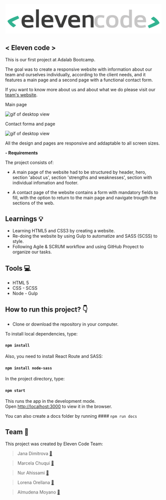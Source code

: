 ![Logo](./src/images/logo.png)

## < Eleven code >

This is our first project at Adalab Bootcamp.

The goal was to create a responsive website with information about our team and ourselves individually, according to the client needs, and it features a main page and a second page with a functional contact form.

If you want to know more about us and about what we do please visit our [team's website](http://beta.adalab.es/project-promo-m-module-1-team-3/).

Main page

![gif of desktop view ]()

Contact forma and page

![gif of desktop view ]()

All the design and pages are responsive and addaptable to all screen sizes.

**- Requirements**

The project consists of:

- A main page of the website had to be structured by header, hero, section 'about us', section 'strengths and weaknesses', section with individual infomation and footer.

- A contact page of the website contains a form with mandatory fields to fill, with the option to return to the main page and navigate trougth the sections of the web.

## Learnings 💡

- Learning HTML5 and CSS3 by creating a website.
- Re-doing the website by using Gulp to automatize and SASS (SCSS) to style.
- Following Agile & SCRUM workflow and using GitHub Proyect to organize our tasks.

## Tools 💻

- HTML 5
- CSS - SCSS
- Node - Gulp

## How to run this project? :point_down:

- Clone or download the repository in your computer.

To install local dependencies, type:

#### `npm install`

Also, you need to install React Route and SASS:

#### `npm install node-sass`

In the project directory, type:

#### `npm start`

This runs the app in the development mode.<br />
Open [http://localhost:3000](http://localhost:3000) to view it in the browser.

You can also create a docs folder by running #### `npm run docs`

## Team 👋

This project was created by Eleven Code Team:

> Jana Dimitrova [🔗](https://github.com/JanaDTitarchuk)

> Marcela Chuqui [🔗](https://github.com/marcelachuqi)

> Nur Ahissami [🔗](https://github.com/NurAhissami)

> Lorena Orellana [🔗](https://github.com/Lorellana21)

> Almudena Moyano [🔗](https://github.com/Almoyano)
